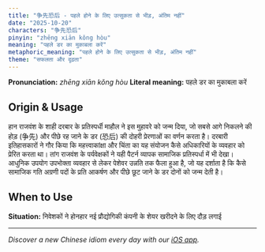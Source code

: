 ```yaml
---
title: "争先恐后 - पहले होने के लिए उत्सुकता से भीड़, अंतिम नहीं"
date: "2025-10-20"
characters: "争先恐后"
pinyin: "zhēng xiān kǒng hòu"
meaning: "पहले डर का मुकाबला करें"
metaphoric_meaning: "पहले होने के लिए उत्सुकता से भीड़, अंतिम नहीं"
theme: "सफलता और दृढ़ता"
---
```


**Pronunciation:** *zhēng xiān kǒng hòu*
**Literal meaning:** पहले डर का मुकाबला करें

## Origin & Usage

हान राजवंश के शाही दरबार के प्रतिस्पर्धी माहौल ने इस मुहावरे को जन्म दिया, जो सबसे आगे निकलने की होड़ (争先) और पीछे रह जाने के डर (恐后) की दोहरी प्रेरणाओं का वर्णन करता है। दरबारी इतिहासकारों ने गौर किया कि महत्त्वाकांक्षा और चिंता का यह संयोजन कैसे अधिकारियों के व्यवहार को प्रेरित करता था। तांग राजवंश के पर्यवेक्षकों ने यही पैटर्न व्यापक सामाजिक प्रतिस्पर्धा में भी देखा। आधुनिक उपयोग उपभोक्ता व्यवहार से लेकर पेशेवर उन्नति तक फैला हुआ है, जो यह दर्शाता है कि कैसे सामाजिक गति अग्रणी पदों के प्रति आकर्षण और पीछे छूट जाने के डर दोनों को जन्म देती है।

## When to Use

**Situation:** निवेशकों ने होनहार नई प्रौद्योगिकी कंपनी के शेयर खरीदने के लिए दौड़ लगाई

---

*Discover a new Chinese idiom every day with our [iOS app](https://apps.apple.com/us/app/daily-chinese-idioms/id6740611324).*
